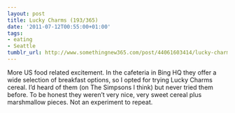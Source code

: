 ```yaml
---
layout: post
title: Lucky Charms (193/365)
date: '2011-07-12T00:55:00+01:00'
tags:
- eating
- Seattle
tumblr_url: http://www.somethingnew365.com/post/44061603414/lucky-charms-193365
---
```

More US food related excitement. In the cafeteria in Bing HQ they offer a wide selection of breakfast options, so I opted for trying Lucky Charms cereal.
I’d heard of them (on The Simpsons I think) but never tried them before. To be honest they weren’t very nice, very sweet cereal plus marshmallow pieces.
Not an experiment to repeat.
